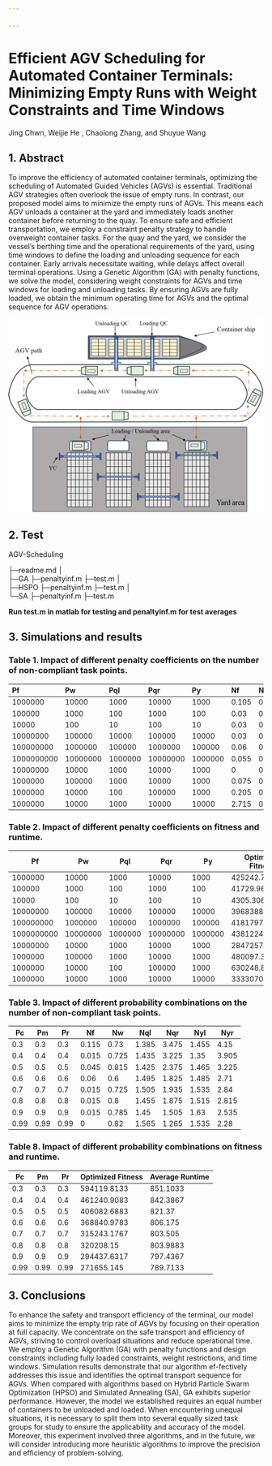 ```yaml
---

---
```


# Efficient AGV Scheduling for Automated Container Terminals: Minimizing Empty Runs with Weight Constraints and Time Windows

Jing Chwn, Weijie He , Chaolong Zhang, and Shuyue Wang

## 1. **Abstract** 

To improve the efficiency of automated container terminals, optimizing the scheduling of Automated Guided Vehicles (AGVs) is essential. Traditional AGV strategies often overlook the issue of empty runs. In contrast, our proposed model aims to minimize the empty runs of AGVs. This means each AGV unloads a container at the yard and immediately loads another container before returning to the quay. To ensure safe and efficient transportation, we employ a constraint penalty strategy to handle overweight container tasks. For the quay and the yard, we consider the vessel’s berthing time and the operational requirements of the yard, using time windows to define the loading and unloading sequence for each container. Early arrivals necessitate waiting, while delays affect overall terminal operations. Using a Genetic Algorithm (GA) with penalty functions, we solve the model, considering weight constraints for AGVs and time windows for loading and unloading tasks. By ensuring AGVs are fully loaded, we obtain the minimum operating time for AGVs and the optimal sequence for AGV operations.

![image-20240525143856278](./graphs/image-001.png)

## 2. Test

AGV-Scheduling

├─readme.md
│  
├─GA
  ├─penaltyinf.m
  ├─test.m
│      
├─HSPO
  ├─penaltyinf.m
  ├─test.m
│      
└─SA
  ├─penaltyinf.m
  ├─test.m

**Run test.m in matlab for testing and penaltyinf.m for test averages**

## **3. Simulations and results**

### **Table 1.** Impact of different penalty coefficients on the number of non-compliant task points.

| Pf         | Pw       | Pql     | Pqr      | Py      | Nf    | Nw    | Nql   | Nqr   | Nyl   | Nyr    |
| :--------- | :------- | :------ | :------- | :------ | :---- | :---- | :---- | :---- | :---- | :----- |
| 1000000    | 10000    | 1000    | 10000    | 1000    | 0.105 | 0.565 | 1.525 | 2.06  | 1.455 | 3.035  |
| 100000     | 1000     | 100     | 1000     | 100     | 0.03  | 0.73  | 1.52  | 2.705 | 1.38  | 3.44   |
| 10000      | 100      | 10      | 100      | 10      | 0.03  | 0.7   | 1.55  | 2.075 | 1.44  | 3.03   |
| 10000000   | 100000   | 10000   | 100000   | 10000   | 0.03  | 0.72  | 1.47  | 2.455 | 1.405 | 3.375  |
| 100000000  | 1000000  | 100000  | 1000000  | 100000  | 0.06  | 0.685 | 1.53  | 2.42  | 1.465 | 3.26   |
| 1000000000 | 10000000 | 1000000 | 10000000 | 1000000 | 0.055 | 0.705 | 1.505 | 2.47  | 1.5   | 3.37   |
| 10000000   | 10000    | 1000    | 10000    | 1000    | 0     | 0.65  | 0.565 | 10.18 | 1.14  | 10.515 |
| 1000000    | 100000   | 1000    | 10000    | 1000    | 0.075 | 0.07  | 1.45  | 2.77  | 1.36  | 3.665  |
| 1000000    | 10000    | 100     | 100000   | 1000    | 0.205 | 0.65  | 2.68  | 1.605 | 1.655 | 2.245  |
| 1000000    | 10000    | 1000    | 10000    | 10000   | 2.715 | 0.845 | 2.65  | 0.82  | 1.13  | 0.555  |

### **Table 2.** Impact of different penalty coefficients on fitness and runtime.

| Pf         | Pw       | Pql     | Pqr      | Py      | Optimized Fitness | Average Runtime |
| ---------- | -------- | ------- | -------- | ------- | ----------------- | --------------- |
| 1000000    | 10000    | 1000    | 10000    | 1000    | 425242.7117       | 814.2417        |
| 100000     | 1000     | 100     | 1000     | 100     | 41729.9633        | 825.7983        |
| 10000      | 100      | 10      | 100      | 10      | 4305.3067         | 804.5567        |
| 10000000   | 100000   | 10000   | 100000   | 10000   | 3968388.915       | 823.4517        |
| 100000000  | 1000000  | 100000  | 1000000  | 100000  | 41817978.8283     | 812.3217        |
| 1000000000 | 10000000 | 1000000 | 10000000 | 1000000 | 438122489.4967    | 825.62          |
| 10000000   | 10000    | 1000    | 10000    | 1000    | 2847257.2817      | 1237.1817       |
| 1000000    | 100000   | 1000    | 10000    | 1000    | 480097.395        | 830.0283        |
| 1000000    | 10000    | 100     | 100000   | 1000    | 630248.8983       | 813.815         |
| 1000000    | 10000    | 1000    | 10000    | 10000   | 3333070.5533      | 750.045         |

### **Table 3.** Impact of different probability combinations on the number of non-compliant task points.

| Pc   | Pm   | Pr   | Nf    | Nw    | Nql   | Nqr   | Nyl   | Nyr   |
| ---- | ---- | ---- | ----- | ----- | ----- | ----- | ----- | ----- |
| 0.3  | 0.3  | 0.3  | 0.115 | 0.73  | 1.385 | 3.475 | 1.455 | 4.15  |
| 0.4  | 0.4  | 0.4  | 0.015 | 0.725 | 1.435 | 3.225 | 1.35  | 3.905 |
| 0.5  | 0.5  | 0.5  | 0.045 | 0.815 | 1.425 | 2.375 | 1.465 | 3.225 |
| 0.6  | 0.6  | 0.6  | 0.06  | 0.6   | 1.495 | 1.825 | 1.485 | 2.71  |
| 0.7  | 0.7  | 0.7  | 0.015 | 0.725 | 1.505 | 1.935 | 1.535 | 2.84  |
| 0.8  | 0.8  | 0.8  | 0.015 | 0.8   | 1.455 | 1.875 | 1.515 | 2.815 |
| 0.9  | 0.9  | 0.9  | 0.015 | 0.785 | 1.45  | 1.505 | 1.63  | 2.535 |
| 0.99 | 0.99 | 0.99 | 0     | 0.82  | 1.565 | 1.265 | 1.535 | 2.28  |

### **Table 8.** Impact of different probability combinations on fitness and runtime.

| Pc   | Pm   | Pr   | Optimized Fitness | Average Runtime |
| ---- | ---- | ---- | ----------------- | --------------- |
| 0.3  | 0.3  | 0.3  | 594119.8133       | 851.1033        |
| 0.4  | 0.4  | 0.4  | 461240.9083       | 842.3867        |
| 0.5  | 0.5  | 0.5  | 406082.6883       | 821.37          |
| 0.6  | 0.6  | 0.6  | 368840.9783       | 806.175         |
| 0.7  | 0.7  | 0.7  | 315243.1767       | 803.505         |
| 0.8  | 0.8  | 0.8  | 320208.15         | 803.9883        |
| 0.9  | 0.9  | 0.9  | 294437.6317       | 797.4367        |
| 0.99 | 0.99 | 0.99 | 271655.145        | 789.7133        |



## **3. Conclusions**

To enhance the safety and transport efficiency of the terminal, our model aims to minimize the empty trip rate of AGVs by focusing on their operation at full capacity. We concentrate on the safe transport and efficiency of AGVs, striving to control overload situations and reduce operational time. We employ a Genetic Algorithm (GA) with penalty functions and design constraints including fully loaded constraints, weight restrictions, and time windows. Simulation results demonstrate that our algorithm ef-fectively addresses this issue and identifies the optimal transport sequence for AGVs. When compared with algorithms based on Hybrid Particle Swarm Optimization (HPSO) and Simulated Annealing (SA), GA exhibits superior performance. However, the model we established requires an equal number of containers to be unloaded and loaded. When encountering unequal situations, it is necessary to split them into several equally sized task groups for study to ensure the applicability and accuracy of the model. Moreover, this experiment involved three algorithms, and in the future, we will consider introducing more heuristic algorithms to improve the precision and efficiency of problem-solving.
